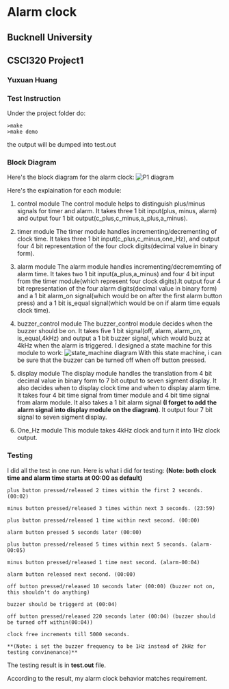 # Alarm clock
## Bucknell University 
## CSCI320 Project1
### Yuxuan Huang

### Test Instruction

Under the project folder do:

```
>make
>make demo
```
the output will be dumped into test.out

### Block Diagram
Here's the block diagram for the alarm clock:
![P1 diagram](/diagram/P1.png)

Here's the explaination for each module:
1. control module
    The control module helps to distinguish plus/minus signals for timer and alarm. It takes three 1 bit input(plus, minus, alarm) and output four 1 bit
    output(c_plus,c_minus,a_plus,a_minus). 

2. timer module
    The timer module handles incrementing/decrementing of clock time. It takes three 1 bit input(c_plus,c_minus,one_Hz), and output four 4 bit representation of the four clock
    digits(decimal value in binary form).

3. alarm module
    The alarm module handles incrementing/decrememting of alarm time. It takes two 1 bit input(a_plus,a_minus) and four 4 bit input from the timer module(which represent four clock
    digits).It output four 4 bit representation of the four alarm digits(decimal value in binary form) and a 1 bit alarm_on signal(which would be on after the first alarm button press)
    and a 1 bit is_equal signal(which would be on if alarm time equals clock time).

4. buzzer_control module
    The buzzer_control module decides when the buzzer should be on. It takes five 1 bit signal(off, alarm, alarm_on, is_equal,4kHz) and output a 1 bit buzzer signal, which would buzz at
    4kHz when the alarm is triggered. I designed a state machine for this module to work:
    ![state_machine diagram](/diagram/state_machine.png)
    With this state machine, i can be sure that the buzzer can be turned off when off button pressed. 

5. display module
    The display module handles the translation from 4 bit decimal value in binary form to 7 bit output to seven sigment display. It also decides when to display clock time and when to
    display alarm time. It takes four 4 bit time signal from timer module and 4 bit time signal from alarm module. It also takes a 1 bit alarm signal **(I forget to add the alarm signal
    into display module on the diagram)**. It output four 7 bit signal to seven sigment display.

6. One_Hz module
    This module takes 4kHz clock and turn it into 1Hz clock output.

### Testing
I did all the test in one run. Here is what i did for testing:
**(Note: both clock time and alarm time starts at 00:00 as default)**

    plus button pressed/released 2 times within the first 2 seconds.(00:02)

    minus button pressed/released 3 times within next 3 seconds. (23:59)

    plus button pressed/released 1 time within next second. (00:00)

    alarm button pressed 5 seconds later (00:00)

    plus button pressed/released 5 times within next 5 seconds. (alarm-00:05)

    minus button pressed/released 1 time next second. (alarm-00:04)

    alarm button released next second. (00:00)

    off button pressed/released 10 seconds later (00:00) (buzzer not on, this shouldn't do anything)

    buzzer should be triggerd at (00:04)

    off button pressed/released 220 seconds later (00:04) (buzzer should be turned off within(00:04))

    clock free increments till 5000 seconds.

    **(Note: i set the buzzer frequency to be 1Hz instead of 2kHz for testing convinenance)**

The testing result is in **test.out** file. 

According to the result, my alarm clock behavior matches requirement.




